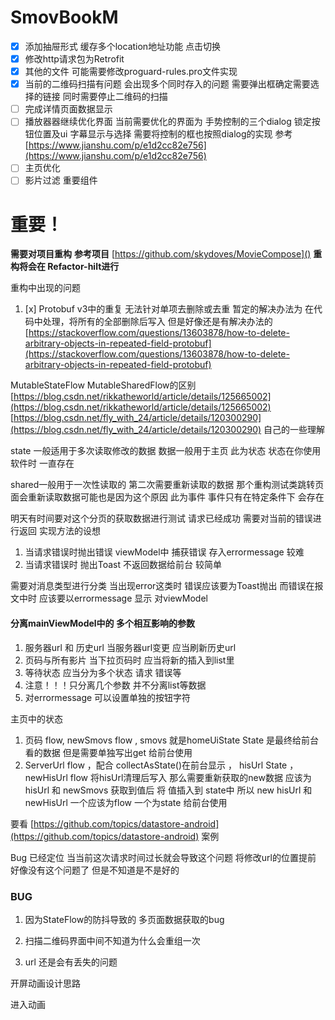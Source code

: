 # SmovBookM

- [x] 添加抽屉形式 缓存多个location地址功能 点击切换
- [x] 修改http请求包为Retrofit
- [x] 其他的文件 可能需要修改proguard-rules.pro文件实现
- [x] 当前的二维码扫描有问题 会出现多个同时存入的问题 需要弹出框确定需要选择的链接 同时需要停止二维码的扫描
- [ ] 完成详情页面数据显示
- [ ] 播放器器继续优化界面 当前需要优化的界面为 手势控制的三个dialog 锁定按钮位置及ui 字幕显示与选择 需要将控制的框也按照dialog的实现 参考 [https://www.jianshu.com/p/e1d2cc82e756](https://www.jianshu.com/p/e1d2cc82e756)
- [ ] 主页优化
- [ ] 影片过滤 重要组件

# 重要！

**需要对项目重构**
**参考项目** [https://github.com/skydoves/MovieCompose]()
**重构将会在 Refactor-hilt进行**

重构中出现的问题

1. [x]  Protobuf v3中的重复 无法针对单项去删除或去重
   暂定的解决办法为 在代码中处理，将所有的全部删除后写入
   但是好像还是有解决办法的
   [https://stackoverflow.com/questions/13603878/how-to-delete-arbitrary-objects-in-repeated-field-protobuf](https://stackoverflow.com/questions/13603878/how-to-delete-arbitrary-objects-in-repeated-field-protobuf)

MutableStateFlow MutableSharedFlow的区别
[https://blog.csdn.net/rikkatheworld/article/details/125665002](https://blog.csdn.net/rikkatheworld/article/details/125665002)
[https://blog.csdn.net/fly_with_24/article/details/120300290](https://blog.csdn.net/fly_with_24/article/details/120300290)
自己的一些理解

state 一般适用于多次读取修改的数据 数据一般用于主页 此为状态 状态在你使用软件时 一直存在

shared一般用于一次性读取的 第二次需要重新读取的数据 那个重构测试类跳转页 面会重新读取数据可能也是因为这个原因 此为事件
事件只有在特定条件下 会存在

明天有时间要对这个分页的获取数据进行测试 请求已经成功
需要对当前的错误进行返回
实现方法的设想

1. 当请求错误时抛出错误 viewModel中 捕获错误 存入errormessage 较难
2. 当请求错误时 抛出Toast 不返回数据给前台 较简单

需要对消息类型进行分类 当出现error这类时 错误应该要为Toast抛出 而错误在报文中时 应该要以errormessage 显示
对viewModel

#### 分离mainViewModel中的 多个相互影响的参数

1. 服务器url 和 历史url 当服务器url变更 应当刷新历史url
2. 页码与所有影片 当下拉页码时 应当将新的插入到list里
3. 等待状态 应当分为多个状态 请求 错误等
4. 注意！！！只分离几个参数 并不分离list等数据
5. 对errormessage 可以设置单独的按钮字符

主页中的状态

1. 页码 flow, newSmovs flow , smovs 就是homeUiState State 是最终给前台看的数据 但是需要单独写出get 给前台使用
2. ServerUrl flow ，配合 collectAsState()在前台显示 ， hisUrl State ， newHisUrl flow 将hisUrl清理后写入
   那么需要重新获取的new数据 应该为 hisUrl 和 newSmovs 获取到值后 将 值插入到 state中 所以 new hisUrl 和 newHisUrl
   一个应该为flow 一个为state 给前台使用

要看 [https://github.com/topics/datastore-android](https://github.com/topics/datastore-android) 案例

Bug 已经定位 当当前这次请求时间过长就会导致这个问题 将修改url的位置提前 好像没有这个问题了 但是不知道是不是好的

### BUG

1. 因为StateFlow的防抖导致的 多页面数据获取的bug

2. 扫描二维码界面中间不知道为什么会重组一次

3. url 还是会有丢失的问题



开屏动画设计思路

进入动画 